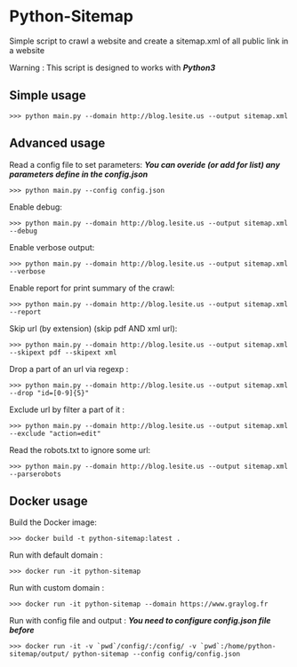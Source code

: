 Python-Sitemap
==============
Simple script to crawl a website and create a sitemap.xml of all public link in a website

Warning : This script is designed to works with ***Python3***

Simple usage
------------
	>>> python main.py --domain http://blog.lesite.us --output sitemap.xml

Advanced usage
--------------

Read a config file to set parameters:
***You can overide (or add for list) any parameters define in the config.json***

	>>> python main.py --config config.json

Enable debug:

	>>> python main.py --domain http://blog.lesite.us --output sitemap.xml --debug

Enable verbose output:

    >>> python main.py --domain http://blog.lesite.us --output sitemap.xml --verbose

Enable report for print summary of the crawl:

	>>> python main.py --domain http://blog.lesite.us --output sitemap.xml --report

Skip url (by extension) (skip pdf AND xml url):

	>>> python main.py --domain http://blog.lesite.us --output sitemap.xml --skipext pdf --skipext xml 

Drop a part of an url via regexp :

	>>> python main.py --domain http://blog.lesite.us --output sitemap.xml --drop "id=[0-9]{5}"

Exclude url by filter a part of it :

	>>> python main.py --domain http://blog.lesite.us --output sitemap.xml --exclude "action=edit"

Read the robots.txt to ignore some url:

	>>> python main.py --domain http://blog.lesite.us --output sitemap.xml --parserobots

Docker usage
--------------

Build the Docker image:

	>>> docker build -t python-sitemap:latest .

Run with default domain :

	>>> docker run -it python-sitemap

Run with custom domain :

	>>> docker run -it python-sitemap --domain https://www.graylog.fr

Run with config file and output :
***You need to configure config.json file before***
	
	>>> docker run -it -v `pwd`/config/:/config/ -v `pwd`:/home/python-sitemap/output/ python-sitemap --config config/config.json
